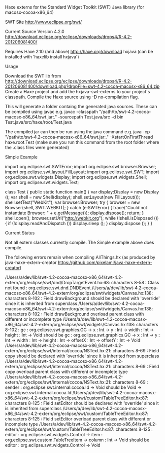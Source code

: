 Haxe externs for the Standard Widget Toolkit (SWT) Java library (for macosx-cocoa-x86_64)


SWT Site
http://www.eclipse.org/swt/

Current Source Version 4.2.0
http://download.eclipse.org/eclipse/downloads/drops4/R-4.2-201206081400/

Requires 
Haxe 2.10 (and above) http://haxe.org/download
hxjava (can be installed with 'haxelib install hxjava')


Usage

Download the SWT lib from http://download.eclipse.org/eclipse/downloads/drops4/R-4.2-201206081400/download.php?dropFile=swt-4.2-cocoa-macosx-x86_64.zip
Create a Haxe project and add the hxjava-swt-externs to your project's classpath.
Compile the Haxe source using -D no-compilation flag.

This will generate a folder containg the generated java sources.
These can be compiled using javac
e.g. 
javac -classpath "/path/to/swt-4.2-cocoa-macosx-x86_64/swt.jar:." -sourcepath Test.java/src -d bin Test.java/src/haxe/root/Test.java

The compiled jar can then be run using the java command
e.g.
java -cp "/path/to/swt-4.2-cocoa-macosx-x86_64/swt.jar:." -XstartOnFirstThread haxe.root.Test
(make sure you run this command from the root folder where the .class files were generated)


Simple Example

import org.eclipse.swt.SWTError;
import org.eclipse.swt.browser.Browser;
import org.eclipse.swt.layout.FillLayout;
import org.eclipse.swt.SWT;
import org.eclipse.swt.widgets.Display;
import org.eclipse.swt.widgets.Shell;
import org.eclipse.swt.widgets.Text;

class Test
{
    public static function main()
    {
        var display:Display = new Display ();
        var shell = new Shell(display);
        shell.setLayout(new FillLayout());
        shell.setText("WebKit");
        var browser:Browser;
        try
        {
            browser = new Browser(shell, SWT.WEBKIT);
        }
        catch (e:SWTError)
        {
            trace("Could not instantiate Browser: " + e.getMessage());
            display.dispose();
            return;
        }
        shell.open();
        browser.setUrl("http://webkit.org");
        while (!shell.isDisposed ()) {
            if (!display.readAndDispatch ()) display.sleep ();
        }
        display.dispose ();
    }
}


Current Status

Not all extern classes currently compile. The Simple example above does compile.


The following errors remain when compiling AllThings.hx (as produced by java-haxe-extern-creator https://github.com/pixelami/java-haxe-extern-creator)

/Users/a/dev/lib/swt-4.2-cocoa-macosx-x86_64/swt-4.2-extern/org/eclipse/swt/dnd/DropTargetEvent.hx:68: characters 8-58 : Class not found : org.eclipse.swt.dnd.DNDEvent
/Users/a/dev/lib/swt-4.2-cocoa-macosx-x86_64/swt-4.2-extern/org/eclipse/swt/widgets/Canvas.hx:138: characters 8-102 : Field drawBackground should be declared with 'override' since it is inherited from superclass
/Users/a/dev/lib/swt-4.2-cocoa-macosx-x86_64/swt-4.2-extern/org/eclipse/swt/widgets/Canvas.hx:138: characters 8-102 : Field drawBackground overload parent class with different or incomplete type
/Users/a/dev/lib/swt-4.2-cocoa-macosx-x86_64/swt-4.2-extern/org/eclipse/swt/widgets/Canvas.hx:138: characters 8-102 : gc : org.eclipse.swt.graphics.GC -> x : Int -> y : Int -> width : Int -> height : Int -> Void should be gc : org.eclipse.swt.graphics.GC -> x : Int -> y : Int -> width : Int -> height : Int -> offsetX : Int -> offsetY : Int -> Void
/Users/a/dev/lib/swt-4.2-cocoa-macosx-x86_64/swt-4.2-extern/org/eclipse/swt/internal/cocoa/NSText.hx:21: characters 8-69 : Field copy should be declared with 'override' since it is inherited from superclass
/Users/a/dev/lib/swt-4.2-cocoa-macosx-x86_64/swt-4.2-extern/org/eclipse/swt/internal/cocoa/NSText.hx:21: characters 8-69 : Field copy overload parent class with different or incomplete type
/Users/a/dev/lib/swt-4.2-cocoa-macosx-x86_64/swt-4.2-extern/org/eclipse/swt/internal/cocoa/NSText.hx:21: characters 8-69 : sender : org.eclipse.swt.internal.cocoa.Id -> Void should be Void -> org.eclipse.swt.internal.cocoa.Id
/Users/a/dev/lib/swt-4.2-cocoa-macosx-x86_64/swt-4.2-extern/org/eclipse/swt/custom/TableTreeEditor.hx:87: characters 8-125 : Field setEditor should be declared with 'override' since it is inherited from superclass
/Users/a/dev/lib/swt-4.2-cocoa-macosx-x86_64/swt-4.2-extern/org/eclipse/swt/custom/TableTreeEditor.hx:87: characters 8-125 : Field setEditor overload parent class with different or incomplete type
/Users/a/dev/lib/swt-4.2-cocoa-macosx-x86_64/swt-4.2-extern/org/eclipse/swt/custom/TableTreeEditor.hx:87: characters 8-125 : editor : org.eclipse.swt.widgets.Control -> item : org.eclipse.swt.custom.TableTreeItem -> column : Int -> Void should be editor : org.eclipse.swt.widgets.Control -> Void

